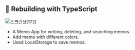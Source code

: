 ## 🚧 Rebuilding with TypeScript
![스크린샷(172)](https://user-images.githubusercontent.com/71512593/139091910-63bdad9d-6395-427c-b5a0-49182ecc83b9.png)

- A Memo App for writing, deleting, and searching memos.
- Add memo with different colors.
- Used LocalStorage to save memos.
